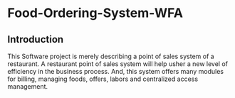 # Food-Ordering-System-WFA
## Introduction
This Software project is merely describing a point of sales system of a restaurant. A restaurant point of sales system will help usher a new level of efficiency in the business process. And, this system offers many modules for billing, managing foods, offers, labors and centralized access management.<br>



